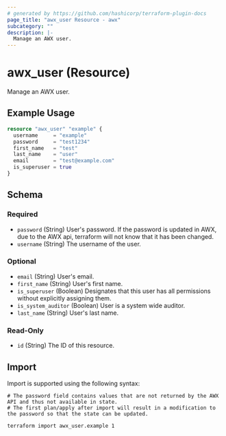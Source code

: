 ```yaml
---
# generated by https://github.com/hashicorp/terraform-plugin-docs
page_title: "awx_user Resource - awx"
subcategory: ""
description: |-
  Manage an AWX user.
---
```


# awx_user (Resource)

Manage an AWX user.

## Example Usage

```terraform
resource "awx_user" "example" {
  username     = "example"
  password     = "test1234"
  first_name   = "test"
  last_name    = "user"
  email        = "test@example.com"
  is_superuser = true
}
```

<!-- schema generated by tfplugindocs -->
## Schema

### Required

- `password` (String) User's password. If the password is updated in AWX, due to the AWX api, terraform will not know that it has been changed.
- `username` (String) The username of the user.

### Optional

- `email` (String) User's email.
- `first_name` (String) User's first name.
- `is_superuser` (Boolean) Designates that this user has all permissions without explicitly assigning them.
- `is_system_auditor` (Boolean) User is a system wide auditor.
- `last_name` (String) User's last name.

### Read-Only

- `id` (String) The ID of this resource.

## Import

Import is supported using the following syntax:

```shell
# The password field contains values that are not returned by the AWX API and thus not available in state.
# The first plan/apply after import will result in a modification to the password so that the state can be updated.

terraform import awx_user.example 1
```
